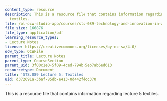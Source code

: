 ```yaml
---
content_type: resource
description: This is a resource file that contains information regarding lecture 5
  textiles.
file: /ol-ocw-studio-app/courses/sts-089-technology-and-innovation-in-africa-fall-2014/d372691a3baf85dbe4130d442fdcc370_MITSTS_089F14_Lecture5.pdf
file_size: 166876
file_type: application/pdf
learning_resource_types:
- Lecture Notes
license: https://creativecommons.org/licenses/by-nc-sa/4.0/
ocw_type: OCWFile
parent_title: Lecture Notes
parent_type: CourseSection
parent_uid: 3f00c1e0-5f09-4ced-794b-5eb7ab6ed613
resourcetype: Document
title: 'STS.089 Lecture 5: Textiles'
uid: d372691a-3baf-85db-e413-0d442fdcc370
---
```

This is a resource file that contains information regarding lecture 5 textiles.